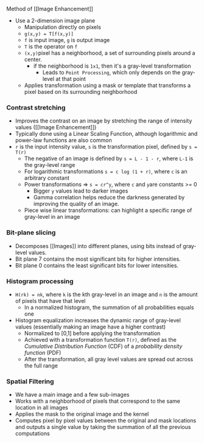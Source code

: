 Method of [[Image Enhancement]]
- Use a 2-dimension image plane
	- Manipulation directly on pixels
	- `g(x,y) = T[f(x,y)]`
	- `f` is input image, `g` is output image
	- `T` is the operator on `f`
	- `(x,y)`pixel has a neighborhood, a set of surrounding pixels around a center.
		- if the neighborhood is `1x1`, then it's a gray-level transformation
			- Leads to `Point Processing`, which only depends on the gray-level at that point
	- Applies transformation using a mask or template that transforms a pixel based on its surrounding neighborhood
### Contrast stretching
- Improves the contrast on an image by stretching the range of intensity values ([[Image Enhancement]])
- Typically done using a Linear Scaling Function, although logarithmic and power-law functions are also common
- `r` is the input intensity value, `s` is the transformation pixel, defined by `s = T(r)`
	- The negative of an image is defined by `s = L - 1 - r`, where `L-1` is the gray-level range 
	- For logarithmic transformations `s = c log (1 + r)`, where `c` is an arbitrary constant
	- Power transformations => `s = cr^y`, where `c` and `y`are constants >= 0
		- Bigger `y` values lead to darker images
		- Gamma correlation helps reduce the darkness generated by improving the quality of an image.
	- Piece wise linear transformations: can highlight a specific range of gray-level in an image
### Bit-plane slicing
- Decomposes [[Images]] into different planes, using bits instead of gray-level values.
- Bit plane 7 contains the most significant bits for higher intensities.
- Bit plane 0 contains the least significant bits for lower intensities.

### Histogram processing
- `H(rk) = nk`, where `k` is the kth gray-level in an image and `n` is the amount of pixels that have that level
	- In a normalized histogram, the summation of all probabilities equals one
- Histogram equalization increases the dynamic range of gray-level values (essentially making an image have a higher contrast)
	- Normalized to [0,1] before applying the transformation
	- Achieved with a transformation function `T(r)`, defined as the _Cumulative Distribution Function_ (CDF) of a _probability density function_ (PDF)
	- After the transformation, all gray level values are spread out across the full range

### Spatial Filtering
- We have a main image and a few sub-images
- Works with a neighborhood of pixels that correspond to the same location in all images
- Applies the mask to the original image and the kernel
- Computes pixel by pixel values between the original and mask locations and outputs a single value by taking the summation of all the previous computations